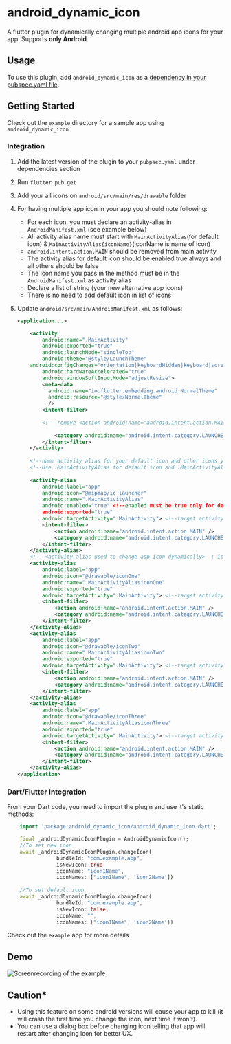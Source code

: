 # android_dynamic_icon

A flutter plugin for dynamically changing multiple android app icons for your app. Supports **only Android**.

## Usage

To use this plugin, add `android_dynamic_icon` as a [dependency in your pubspec.yaml file](https://flutter.io/platform-plugins/).

## Getting Started

Check out the `example` directory for a sample app using `android_dynamic_icon`

### Integration

1. Add the latest version of the plugin to your `pubpsec.yaml` under dependencies section
2. Run `flutter pub get`
3. Add your all icons on `android/src/main/res/drawable` folder
4. For having multiple app icon in your app you should note following:
    * For each icon, you must declare an activity-alias in `AndroidManifest.xml` (see example below)
    * All activity alias name must start with `MainActivityAlias`(for default icon) & `MainActivityAlias{iconName}`(iconName is name of icon)
    * `android.intent.action.MAIN` should be removed from main activity
    * The activity alias for default icon should be enabled true always and all others should be false
    * The icon name you pass in the method must be in the `AndroidManifest.xml` as activity alias
    * Declare a list of string (your new alternative app icons)
	* There is no need to add default icon in list of icons
5. Update `android/src/main/AndroidManifest.xml` as follows:

	```xml
	<application...>
   
        <activity
            android:name=".MainActivity"
            android:exported="true"
            android:launchMode="singleTop"
            android:theme="@style/LaunchTheme"
    	android:configChanges="orientation|keyboardHidden|keyboard|screenSize|smallestScreenSize|locale|layoutDirection|fontScale|screenLayout|density|uiMode"
            android:hardwareAccelerated="true"
            android:windowSoftInputMode="adjustResize">
            <meta-data
              android:name="io.flutter.embedding.android.NormalTheme"
              android:resource="@style/NormalTheme"
              />
            <intent-filter>
			
			<!-- remove <action android:name="android.intent.action.MAIN"/> from here-->
				
                <category android:name="android.intent.category.LAUNCHER"/>
            </intent-filter>
        </activity>
		
		<!--name activity alias for your default icon and other icons you want to use-->
		<!--Use .MainActivityAlias for default icon and .MainActivityAlias{iconName} for others-->
		
        <activity-alias
            android:label="app"
            android:icon="@mipmap/ic_launcher"
            android:name=".MainActivityAlias"
            android:enabled="true" <!--enabled must be true only for default icon of your app-->
            android:exported="true"
            android:targetActivity=".MainActivity"> <!--target activity class path will be same for all alias-->
            <intent-filter>
                <action android:name="android.intent.action.MAIN" />
                <category android:name="android.intent.category.LAUNCHER" />
            </intent-filter>
        </activity-alias>
        <!-- <activity-alias used to change app icon dynamically>  : iconone icon, set enabled false initially -->
        <activity-alias
            android:label="app"
            android:icon="@drawable/iconOne"
            android:name=".MainActivityAliasiconOne"
            android:exported="true"
            android:targetActivity=".MainActivity"> <!--target activity class path will be same for all alias-->
            <intent-filter>
                <action android:name="android.intent.action.MAIN" />
                <category android:name="android.intent.category.LAUNCHER" />
            </intent-filter>
        </activity-alias>
        <activity-alias
            android:label="app"
            android:icon="@drawable/iconTwo"
            android:name=".MainActivityAliasiconTwo"
            android:exported="true"
            android:targetActivity=".MainActivity"> <!--target activity class path will be same for all alias-->
            <intent-filter>
                <action android:name="android.intent.action.MAIN" />
                <category android:name="android.intent.category.LAUNCHER" />
            </intent-filter>
        </activity-alias>
        <activity-alias
            android:label="app"
            android:icon="@drawable/iconThree"
            android:name=".MainActivityAliasiconThree"
            android:exported="true"
            android:targetActivity=".MainActivity"> <!--target activity class path will be same for all alias-->
            <intent-filter>
                <action android:name="android.intent.action.MAIN" />
                <category android:name="android.intent.category.LAUNCHER" />
            </intent-filter>
        </activity-alias>
    </application>
	```
	
	
### Dart/Flutter Integration

From your Dart code, you need to import the plugin and use it's static methods:

```dart 
    import 'package:android_dynamic_icon/android_dynamic_icon.dart';

    final _androidDynamicIconPlugin = AndroidDynamicIcon();
    //To set new icon
    await _androidDynamicIconPlugin.changeIcon(
                bundleId: "com.example.app",
                isNewIcon: true,
                iconName: "icon1Name",
                iconNames: ["icon1Name", 'icon2Name'])
                
    //To set default icon
    await _androidDynamicIconPlugin.changeIcon(
                bundleId: "com.example.app",
                isNewIcon: false,
                iconName: "",
                iconNames: ["icon1Name", 'icon2Name'])
```

Check out the `example` app for more details


## Demo
![Screenrecording of the example](https://raw.githubusercontent.com/tastelessjolt/flutter_dynamic_icon/master/imgs/screen.gif)


## Caution*

* Using this feature on some android versions will cause your app to kill (it will crash the first time you change the icon, next time it won't).
* You can use a dialog box before changing icon telling that app will restart after changing icon for better UX.

